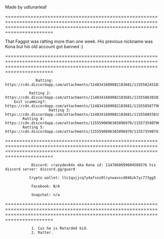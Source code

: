 Made by udlunarleaf

===================================================================================================================================================================================

That Faggot was ratting more than one week. His previous nickname was Kona but his old account got banned :)

===================================================================================================================================================================================

			
     
                  Ratting: https://cdn.discordapp.com/attachments/1148341689082183681/1155582451813449980/image.png                                                                     
 
               Ratting 2: https://cdn.discordapp.com/attachments/1148341689082183681/1155586302838845531/image.png
		Exit scamming?: https://cdn.discordapp.com/attachments/1148341689082183681/1155585877901320202/image.png  
                        Ratting 3: https://cdn.discordapp.com/attachments/1148341689082183681/1155588558191603834/image.png
			Ratting 4: https://cdn.discordapp.com/attachments/1155590896365096970/1155735907064889394/IMG_1060.png
   			Ratting 5: https://cdn.discordapp.com/attachments/1155590896365096970/1155735907413004378/IMG_1061.png
 

===================================================================================================================================================================================



                Discord: crazydev64x aka Kona id: 1147668699604586576 his discord server: discord.gg/guard

               Crypto wallet: ltc1qujjcq7y4afsnz0lrynwaxscd046zk7yc773gg5
                    
                Facebook: N/A
               
                Snapchat: n/a

===================================================================================================================================================================================



                1. Cuz he is Retarded kid.
                2. Ratter.

